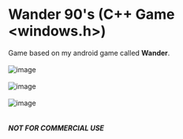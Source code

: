 # Wander 90's (C++ Game <windows.h>)
Game based on my android game called **Wander**.
<br>
<br>
![image](https://user-images.githubusercontent.com/79815768/118388127-11150e00-b655-11eb-87f3-95b6ce4a3705.png)
<br>
<br>
![image](https://user-images.githubusercontent.com/79815768/118388064-c85d5500-b654-11eb-9bd8-db667b5ee406.png)
<br>
<br>
![image](https://user-images.githubusercontent.com/79815768/118388053-b5e31b80-b654-11eb-8b30-b99f39cac1b0.png)
<br>
<br>
<br>
***NOT FOR COMMERCIAL USE***
